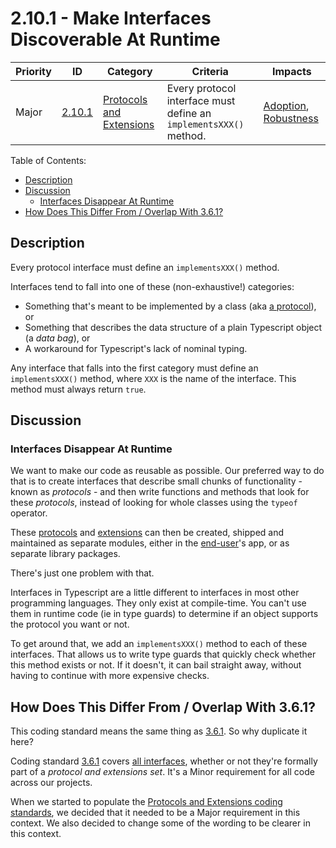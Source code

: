 # 2.10.1 - Make Interfaces Discoverable At Runtime

Priority | ID | Category | Criteria | Impacts
---------|----|----------|----------|--------
Major | [2.10.1][2.10.1] | [Protocols and Extensions][protocols-extensions] | Every protocol interface must define an `implementsXXX()` method. | [Adoption][ADOPTION], [Robustness][ROBUSTNESS]

Table of Contents:

- [Description](#description)
- [Discussion](#discussion)
  - [Interfaces Disappear At Runtime](#interfaces-disappear-at-runtime)
- [How Does This Differ From / Overlap With 3.6.1?](#how-does-this-differ-from--overlap-with-361)

## Description

Every protocol interface must define an `implementsXXX()` method.

Interfaces tend to fall into one of these (non-exhaustive!) categories:

* Something that's meant to be implemented by a class (aka [a protocol][Protocol]), or
* Something that describes the data structure of a plain Typescript object (a _data bag_), or
* A workaround for Typescript's lack of nominal typing.

Any interface that falls into the first category must define an `implementsXXX()` method, where `XXX` is the name of the interface.  This method must always return `true`.

## Discussion

### Interfaces Disappear At Runtime

We want to make our code as reusable as possible. Our preferred way to do that is to create interfaces that describe small chunks of functionality - known as _protocols_ - and then write functions and methods that look for these _protocols_, instead of looking for whole classes using the `typeof` operator.

These [protocols][Protocol] and [extensions][Extension] can then be created, shipped and maintained as separate modules, either in the [end-user][End-User]'s app, or as separate library packages.

There's just one problem with that.

Interfaces in Typescript are a little different to interfaces in most other programming languages. They only exist at compile-time. You can't use them in runtime code (ie in type guards) to determine if an object supports the protocol you want or not.

To get around that, we add an `implementsXXX()` method to each of these interfaces. That allows us to write type guards that quickly check whether this method exists or not. If it doesn't, it can bail straight away, without having to continue with more expensive checks.

## How Does This Differ From / Overlap With 3.6.1?

This coding standard means the same thing as [3.6.1][3.6.1]. So why duplicate it here?

Coding standard [3.6.1][3.6.1] covers [all interfaces][types], whether or not they're formally part of a _protocol and extensions set_. It's a Minor requirement for all code across our projects.

When we started to populate the [Protocols and Extensions coding standards][protocols-extensions], we decided that it needed to be a Major requirement in this context. We also decided to change some of the wording to be clearer in this context.

[ADOPTION]: ../../impacted-areas/ADOPTION.md
[CONTRIBUTIONS]: ../../impacted-areas/CONTRIBUTIONS.md
[CORRECTNESS]: ../../impacted-areas/CORRECTNESS.md
[GOVERNANCE]: ../../impacted-areas/GOVERNANCE.md
[PROJECT-MAINTENANCE]: ../../impacted-areas/PROJECT-MAINTENANCE.md
[ROBUSTNESS]: ../../impacted-areas/ROBUSTNESS.md
[SECURITY]: ../../impacted-areas/SECURITY.md
[TESTABILITY]: ../../impacted-areas/TESTABILITY.md
[coding-conventions]: ../coding-conventions/README.md
[documentation]: ../documentation/README.md
[errors]: ../errors/README.md
[functions]: ../functions/README.md
[naming-conventions]: ../naming-conventions/README.md
[package-management]: ../package-management/README.md
[protocols-extensions]: ../protocols-extensions/README.md
[type-guards]: ../type-guards/README.md
[types]: ../types/README.md
[unit-tests]: ../unit-tests/README.md
[Base Class]: ../../glossary/base-class.md
[Branded Type]: ../../glossary/branded-type.md
[Caller]: ../../glossary/caller.md
[CQRS]: ../../glossary/CQRS.md
[Data Bag]: ../../glossary/data-bag.md
[Data Guarantee]: ../../glossary/data-guarantee.md
[Data Guard]: ../../glossary/data-guard.md
[Default Value]: ../../glossary/default-value.md
[Defensive Programming]: ../../glossary/defensive-programming.md
[Dependency]: ../../glossary/dependency.md
[Dependency Injection]: ../../glossary/dependency-injection.md
[Docblock]: ../../glossary/docblock.md
[End-User]: ../../glossary/end-user.md
[Entity]: ../../glossary/entity.md
[Exported Item]: ../../glossary/exported-item.md
[Extension]: ../../glossary/extension.md
[Flavoured Type]: ../../glossary/flavoured-type.md
[Function Prefix]: ../../glossary/function-prefix.md
[Function Signature]: ../../glossary/function-signature.md
[Hard-Coded]: ../../glossary/hard-coded.md
[Identity]: ../../glossary/identity.md
[Identity Function]: ../../glossary/identity-function.md
[Identity Type]: ../../glossary/identity-type.md
[Immutability]: ../../glossary/immutability.md
[Inherited Method]: ../../glossary/inherited-method.md
[Instantiable Type]: ../../glossary/instantiable-type.md
[Mandatory Dependency]: ../../glossary/mandatory-dependency.md
[No-Op]: ../../glossary/no-op.md
[Nominal Typing]: ../../glossary/nominal-typing.md
[Optional Input]: ../../glossary/optional-input.md
[Overridden Method]: ../../glossary/overridden-method.md
[Plain Object]: ../../glossary/plain-object.md
[Primitive Type]: ../../glossary/primitive-type.md
[Protocol]: ../../glossary/protocol.md
[Refined Type]: ../../glossary/refined-type.md
[Rest Parameter]: ../../glossary/rest-parameter.md
[Reusability]: ../../glossary/reusability.md
[Side Effects]: ../../glossary/side-effects.md
[Smart Constructor]: ../../glossary/smart-constructor.md
[Structural Typing]: ../../glossary/structural-typing.md
[Type Alias]: ../../glossary/type-alias.md
[Type Casting]: ../../glossary/type-casting.md
[Type Guarantee]: ../../glossary/type-guarantee.md
[Type Guard]: ../../glossary/type-guard.md
[Type Inference]: ../../glossary/type-inference.md
[Type Predicate]: ../../glossary/type-predicate.md
[User-Supplied Functional Options]: ../../glossary/user-supplied-functional-options.md
[User-Supplied Input]: ../../glossary/user-supplied-input.md
[User-Supplied Options]: ../../glossary/user-supplied-options.md
[User-Supplied Optional Dependencies]: ../../glossary/user-supplied-optional-dependencies.md
[Value]: ../../glossary/value.md
[Value Object]: ../../glossary/value-object.md
[3.6.1]: ../types/3.6.1.md
[2.10.1]: ./2.10.1.md